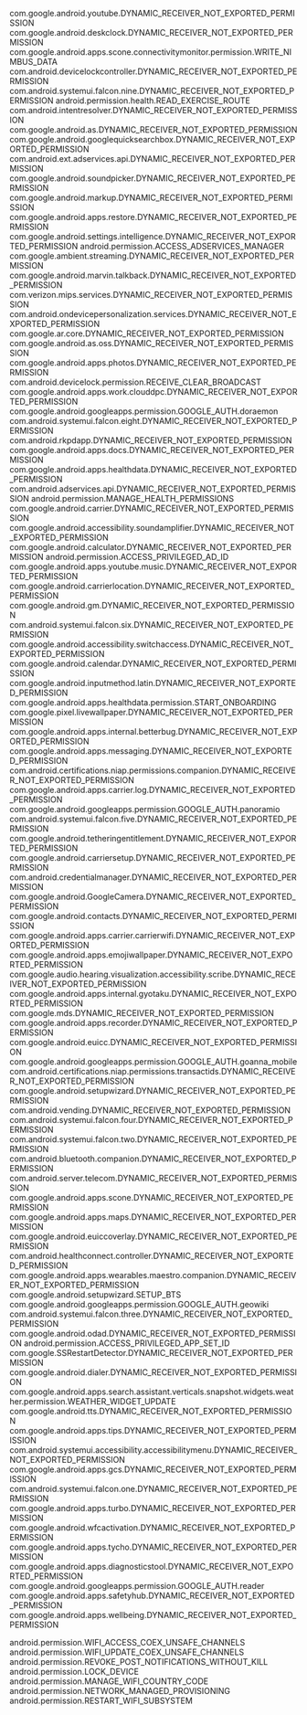 com.google.android.youtube.DYNAMIC_RECEIVER_NOT_EXPORTED_PERMISSION
com.google.android.deskclock.DYNAMIC_RECEIVER_NOT_EXPORTED_PERMISSION
com.google.android.apps.scone.connectivitymonitor.permission.WRITE_NIMBUS_DATA
com.android.devicelockcontroller.DYNAMIC_RECEIVER_NOT_EXPORTED_PERMISSION
com.android.systemui.falcon.nine.DYNAMIC_RECEIVER_NOT_EXPORTED_PERMISSION
android.permission.health.READ_EXERCISE_ROUTE
com.android.intentresolver.DYNAMIC_RECEIVER_NOT_EXPORTED_PERMISSION
com.google.android.as.DYNAMIC_RECEIVER_NOT_EXPORTED_PERMISSION
com.google.android.googlequicksearchbox.DYNAMIC_RECEIVER_NOT_EXPORTED_PERMISSION
com.android.ext.adservices.api.DYNAMIC_RECEIVER_NOT_EXPORTED_PERMISSION
com.google.android.soundpicker.DYNAMIC_RECEIVER_NOT_EXPORTED_PERMISSION
com.google.android.markup.DYNAMIC_RECEIVER_NOT_EXPORTED_PERMISSION
com.google.android.apps.restore.DYNAMIC_RECEIVER_NOT_EXPORTED_PERMISSION
com.google.android.settings.intelligence.DYNAMIC_RECEIVER_NOT_EXPORTED_PERMISSION
android.permission.ACCESS_ADSERVICES_MANAGER
com.google.ambient.streaming.DYNAMIC_RECEIVER_NOT_EXPORTED_PERMISSION
com.google.android.marvin.talkback.DYNAMIC_RECEIVER_NOT_EXPORTED_PERMISSION
com.verizon.mips.services.DYNAMIC_RECEIVER_NOT_EXPORTED_PERMISSION
com.android.ondevicepersonalization.services.DYNAMIC_RECEIVER_NOT_EXPORTED_PERMISSION
com.google.ar.core.DYNAMIC_RECEIVER_NOT_EXPORTED_PERMISSION
com.google.android.as.oss.DYNAMIC_RECEIVER_NOT_EXPORTED_PERMISSION
com.google.android.apps.photos.DYNAMIC_RECEIVER_NOT_EXPORTED_PERMISSION
com.android.devicelock.permission.RECEIVE_CLEAR_BROADCAST
com.google.android.apps.work.clouddpc.DYNAMIC_RECEIVER_NOT_EXPORTED_PERMISSION
com.google.android.googleapps.permission.GOOGLE_AUTH.doraemon
com.android.systemui.falcon.eight.DYNAMIC_RECEIVER_NOT_EXPORTED_PERMISSION
com.android.rkpdapp.DYNAMIC_RECEIVER_NOT_EXPORTED_PERMISSION
com.google.android.apps.docs.DYNAMIC_RECEIVER_NOT_EXPORTED_PERMISSION
com.google.android.apps.healthdata.DYNAMIC_RECEIVER_NOT_EXPORTED_PERMISSION
com.android.adservices.api.DYNAMIC_RECEIVER_NOT_EXPORTED_PERMISSION
android.permission.MANAGE_HEALTH_PERMISSIONS
com.google.android.carrier.DYNAMIC_RECEIVER_NOT_EXPORTED_PERMISSION
com.google.android.accessibility.soundamplifier.DYNAMIC_RECEIVER_NOT_EXPORTED_PERMISSION
com.google.android.calculator.DYNAMIC_RECEIVER_NOT_EXPORTED_PERMISSION
android.permission.ACCESS_PRIVILEGED_AD_ID
com.google.android.apps.youtube.music.DYNAMIC_RECEIVER_NOT_EXPORTED_PERMISSION
com.google.android.carrierlocation.DYNAMIC_RECEIVER_NOT_EXPORTED_PERMISSION
com.google.android.gm.DYNAMIC_RECEIVER_NOT_EXPORTED_PERMISSION
com.android.systemui.falcon.six.DYNAMIC_RECEIVER_NOT_EXPORTED_PERMISSION
com.google.android.accessibility.switchaccess.DYNAMIC_RECEIVER_NOT_EXPORTED_PERMISSION
com.google.android.calendar.DYNAMIC_RECEIVER_NOT_EXPORTED_PERMISSION
com.google.android.inputmethod.latin.DYNAMIC_RECEIVER_NOT_EXPORTED_PERMISSION
com.google.android.apps.healthdata.permission.START_ONBOARDING
com.google.pixel.livewallpaper.DYNAMIC_RECEIVER_NOT_EXPORTED_PERMISSION
com.google.android.apps.internal.betterbug.DYNAMIC_RECEIVER_NOT_EXPORTED_PERMISSION
com.google.android.apps.messaging.DYNAMIC_RECEIVER_NOT_EXPORTED_PERMISSION
com.android.certifications.niap.permissions.companion.DYNAMIC_RECEIVER_NOT_EXPORTED_PERMISSION
com.google.android.apps.carrier.log.DYNAMIC_RECEIVER_NOT_EXPORTED_PERMISSION
com.google.android.googleapps.permission.GOOGLE_AUTH.panoramio
com.android.systemui.falcon.five.DYNAMIC_RECEIVER_NOT_EXPORTED_PERMISSION
com.google.android.tetheringentitlement.DYNAMIC_RECEIVER_NOT_EXPORTED_PERMISSION
com.google.android.carriersetup.DYNAMIC_RECEIVER_NOT_EXPORTED_PERMISSION
com.android.credentialmanager.DYNAMIC_RECEIVER_NOT_EXPORTED_PERMISSION
com.google.android.GoogleCamera.DYNAMIC_RECEIVER_NOT_EXPORTED_PERMISSION
com.google.android.contacts.DYNAMIC_RECEIVER_NOT_EXPORTED_PERMISSION
com.google.android.apps.carrier.carrierwifi.DYNAMIC_RECEIVER_NOT_EXPORTED_PERMISSION
com.google.android.apps.emojiwallpaper.DYNAMIC_RECEIVER_NOT_EXPORTED_PERMISSION
com.google.audio.hearing.visualization.accessibility.scribe.DYNAMIC_RECEIVER_NOT_EXPORTED_PERMISSION
com.google.android.apps.internal.gyotaku.DYNAMIC_RECEIVER_NOT_EXPORTED_PERMISSION
com.google.mds.DYNAMIC_RECEIVER_NOT_EXPORTED_PERMISSION
com.google.android.apps.recorder.DYNAMIC_RECEIVER_NOT_EXPORTED_PERMISSION
com.google.android.euicc.DYNAMIC_RECEIVER_NOT_EXPORTED_PERMISSION
com.google.android.googleapps.permission.GOOGLE_AUTH.goanna_mobile
com.android.certifications.niap.permissions.transactids.DYNAMIC_RECEIVER_NOT_EXPORTED_PERMISSION
com.google.android.setupwizard.DYNAMIC_RECEIVER_NOT_EXPORTED_PERMISSION
com.android.vending.DYNAMIC_RECEIVER_NOT_EXPORTED_PERMISSION
com.android.systemui.falcon.four.DYNAMIC_RECEIVER_NOT_EXPORTED_PERMISSION
com.android.systemui.falcon.two.DYNAMIC_RECEIVER_NOT_EXPORTED_PERMISSION
com.android.bluetooth.companion.DYNAMIC_RECEIVER_NOT_EXPORTED_PERMISSION
com.android.server.telecom.DYNAMIC_RECEIVER_NOT_EXPORTED_PERMISSION
com.google.android.apps.scone.DYNAMIC_RECEIVER_NOT_EXPORTED_PERMISSION
com.google.android.apps.maps.DYNAMIC_RECEIVER_NOT_EXPORTED_PERMISSION
com.google.android.euiccoverlay.DYNAMIC_RECEIVER_NOT_EXPORTED_PERMISSION
com.android.healthconnect.controller.DYNAMIC_RECEIVER_NOT_EXPORTED_PERMISSION
com.google.android.apps.wearables.maestro.companion.DYNAMIC_RECEIVER_NOT_EXPORTED_PERMISSION
com.google.android.setupwizard.SETUP_BTS
com.google.android.googleapps.permission.GOOGLE_AUTH.geowiki
com.android.systemui.falcon.three.DYNAMIC_RECEIVER_NOT_EXPORTED_PERMISSION
com.google.android.odad.DYNAMIC_RECEIVER_NOT_EXPORTED_PERMISSION
android.permission.ACCESS_PRIVILEGED_APP_SET_ID
com.google.SSRestartDetector.DYNAMIC_RECEIVER_NOT_EXPORTED_PERMISSION
com.google.android.dialer.DYNAMIC_RECEIVER_NOT_EXPORTED_PERMISSION
com.google.android.apps.search.assistant.verticals.snapshot.widgets.weather.permission.WEATHER_WIDGET_UPDATE
com.google.android.tts.DYNAMIC_RECEIVER_NOT_EXPORTED_PERMISSION
com.google.android.apps.tips.DYNAMIC_RECEIVER_NOT_EXPORTED_PERMISSION
com.android.systemui.accessibility.accessibilitymenu.DYNAMIC_RECEIVER_NOT_EXPORTED_PERMISSION
com.google.android.apps.gcs.DYNAMIC_RECEIVER_NOT_EXPORTED_PERMISSION
com.android.systemui.falcon.one.DYNAMIC_RECEIVER_NOT_EXPORTED_PERMISSION
com.google.android.apps.turbo.DYNAMIC_RECEIVER_NOT_EXPORTED_PERMISSION
com.google.android.wfcactivation.DYNAMIC_RECEIVER_NOT_EXPORTED_PERMISSION
com.google.android.apps.tycho.DYNAMIC_RECEIVER_NOT_EXPORTED_PERMISSION
com.google.android.apps.diagnosticstool.DYNAMIC_RECEIVER_NOT_EXPORTED_PERMISSION
com.google.android.googleapps.permission.GOOGLE_AUTH.reader
com.google.android.apps.safetyhub.DYNAMIC_RECEIVER_NOT_EXPORTED_PERMISSION
com.google.android.apps.wellbeing.DYNAMIC_RECEIVER_NOT_EXPORTED_PERMISSION

android.permission.WIFI_ACCESS_COEX_UNSAFE_CHANNELS
android.permission.WIFI_UPDATE_COEX_UNSAFE_CHANNELS
android.permission.REVOKE_POST_NOTIFICATIONS_WITHOUT_KILL
android.permission.LOCK_DEVICE
android.permission.MANAGE_WIFI_COUNTRY_CODE
android.permission.NETWORK_MANAGED_PROVISIONING
android.permission.RESTART_WIFI_SUBSYSTEM
